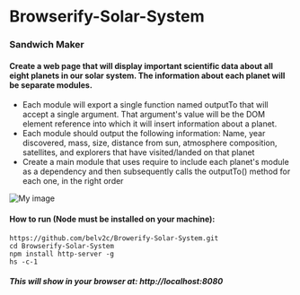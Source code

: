 # Browserify-Solar-System

### Sandwich Maker

#### Create a web page that will display important scientific data about all eight planets in our solar system. The information about each planet will be separate modules.

- Each module will export a single function named outputTo that will accept a single argument. That argument's value will be the DOM element reference into which it will insert information about a planet.
- Each module should output the following information: Name, year discovered, mass, size, distance from sun, atmosphere composition, satellites, and explorers that have visited/landed on that planet
- Create a main module that uses require to include each planet's module as a dependency and then subsequently calls the outputTo() method for each one, in the right order

![My image](https://user-images.githubusercontent.com/30091921/30514727-68d7c9f0-9ae0-11e7-8ced-f6bb94763c85.png)



#### How to run (Node must be installed on your machine):

```
https://github.com/belv2c/Browerify-Solar-System.git
cd Browserify-Solar-System
npm install http-server -g
hs -c-1
```

##### This will show in your browser at: http://localhost:8080